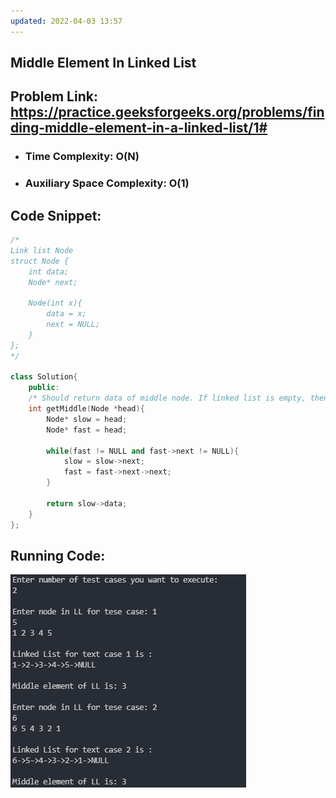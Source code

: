 ```yaml
---
updated: 2022-04-03 13:57
---
```

## Middle Element In Linked List
## Problem Link: https://practice.geeksforgeeks.org/problems/finding-middle-element-in-a-linked-list/1#

- ### Time Complexity: O(N)
- ### Auxiliary Space Complexity: O(1)

## Code Snippet:
```cpp
/* 
Link list Node 
struct Node {
    int data;
    Node* next;
    
    Node(int x){
        data = x;
        next = NULL;
    }    
}; 
*/

class Solution{
    public:
    /* Should return data of middle node. If linked list is empty, then  -1*/
    int getMiddle(Node *head){
        Node* slow = head;
        Node* fast = head;
        
        while(fast != NULL and fast->next != NULL){
            slow = slow->next;
            fast = fast->next->next;
        }
        
        return slow->data;
    }
};
```

## Running Code:
![alt text](./output.png)
